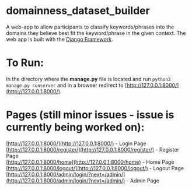 # domainness_dataset_builder
A web-app to allow participants to classify keywords/phrases into the domains they believe best fit the keyword/phrase in the given context. The web app is built with the [Django Framework](https://www.djangoproject.com/). 

# To Run: 
In the directory where the **manage.py** file is located and run `python3 manage.py runserver` and in a browser redirect to [http://127.0.0.1:8000/](http://127.0.0.1:8000/). 

# Pages (still minor issues - issue is currently being worked on):

[http://127.0.0.1:8000/](http://127.0.0.1:8000/) - Login Page <br />
[http://127.0.0.1:8000/register/](http://127.0.0.1:8000/register/) - Register Page <br />
[http://127.0.0.1:8000/home](http://127.0.0.1:8000/home) - Home Page <br />
[http://127.0.0.1:8000/logout/](http://127.0.0.1:8000/logout/) - Logout Page <br />
[http://127.0.0.1:8000/admin/login/?next=/admin/](http://127.0.0.1:8000/admin/login/?next=/admin/) - Admin Page <br />
